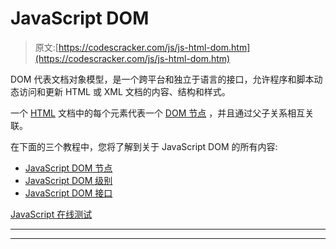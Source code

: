 # JavaScript DOM

> 原文:[https://codescracker.com/js/js-html-dom.htm](https://codescracker.com/js/js-html-dom.htm)

DOM 代表文档对象模型，是一个跨平台和独立于语言的接口，允许程序和脚本动态访问和更新 HTML 或 XML 文档的内容、结构和样式。

一个 [HTML](/html/index.htm) 文档中的每个元素代表一个 [DOM 节点](/js/js-dom-nodes.htm) ，并且通过父子关系相互关联。

在下面的三个教程中，您将了解到关于 JavaScript DOM 的所有内容:

*   [JavaScript DOM 节点](/js/js-dom-nodes.htm)
*   [JavaScript DOM 级别](/js/js-dom-levels.htm)
*   [JavaScript DOM 接口](/js/js-dom-interfaces.htm)

[JavaScript 在线测试](/exam/showtest.php?subid=6)

* * *

* * *